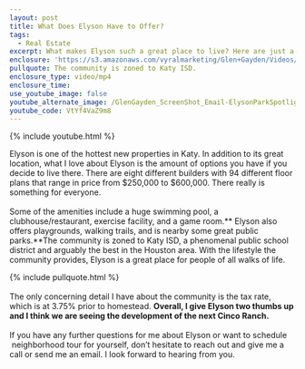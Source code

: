 ```yaml
---
layout: post
title: What Does Elyson Have to Offer?
tags:
  - Real Estate
excerpt: What makes Elyson such a great place to live? Here are just a few examples.
enclosure: 'https://s3.amazonaws.com/vyralmarketing/Glen+Gayden/Videos/2017/What+Does+Elyson+Have+to+Offer%253F+-+Houston+Area+Real+Estate+Agent.mp4'
pullquote: The community is zoned to Katy ISD.
enclosure_type: video/mp4
enclosure_time:
use_youtube_image: false
youtube_alternate_image: /GlenGayden_ScreenShot_Email-ElysonParkSpotlight.jpg
youtube_code: VtYf4VaZ9m8
---
```



{% include youtube.html %}

Elyson is one of the hottest new properties in Katy. In addition to its great location, what I love about Elyson is the amount of options you have if you decide to live there. There are eight different builders with 94 different floor plans that range in price from $250,000 to $600,000. There really is something for everyone.
<br>&nbsp;
<br>Some of the amenities include a huge swimming pool, a clubhouse/restaurant, exercise facility, and a game room.** Elyson also offers playgrounds, walking trails, and is nearby some great public parks.**The community is zoned to Katy ISD, a phenomenal public school district and arguably the best in the Houston area. With the lifestyle the community provides, Elyson is a great place for people of all walks of life.&nbsp;

{% include pullquote.html %}
<br>&nbsp;
<br>The only concerning detail I have about the community is the tax rate, which is at 3.75% prior to homestead. **Overall, I give Elyson two thumbs up and I think we are seeing the development of the next Cinco Ranch.&nbsp;**
<br>&nbsp;
<br>If you have any further questions for me about Elyson or want to schedule &nbsp;neighborhood tour for yourself, don’t hesitate to reach out and give me a call or send me an email. I look forward to hearing from you.